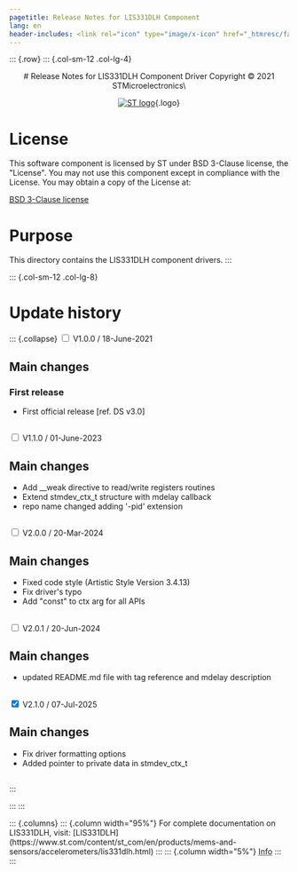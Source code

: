 ```yaml
---
pagetitle: Release Notes for LIS331DLH Component
lang: en
header-includes: <link rel="icon" type="image/x-icon" href="_htmresc/favicon.png" />
---
```


::: {.row}
::: {.col-sm-12 .col-lg-4}

<center>
# Release Notes for LIS331DLH Component Driver
Copyright &copy; 2021 STMicroelectronics\

[![ST logo](_htmresc/st_logo_2020.png)](https://www.st.com){.logo}
</center>

# License

This software component is licensed by ST under BSD 3-Clause license, the "License".
You may not use this component except in compliance with the License. You may obtain a copy of the License at:

[BSD 3-Clause license](https://opensource.org/licenses/BSD-3-Clause)

# Purpose

This directory contains the LIS331DLH component drivers.
:::

::: {.col-sm-12 .col-lg-8}
# Update history

::: {.collapse}
<input type="checkbox" id="collapse-section1" aria-hidden="true">
<label for="collapse-section1" aria-hidden="true">V1.0.0 / 18-June-2021</label>
<div>

## Main changes

### First release

- First official release [ref. DS v3.0]

##

</div>

<input type="checkbox" id="collapse-section2" aria-hidden="true">
<label for="collapse-section2" aria-hidden="true">V1.1.0 / 01-June-2023</label>
<div>

## Main changes

- Add __weak directive to read/write registers routines
- Extend stmdev_ctx_t structure with mdelay callback
- repo name changed adding '-pid' extension

##

</div>

<input type="checkbox" id="collapse-section3" aria-hidden="true">
<label for="collapse-section3" aria-hidden="true">V2.0.0 / 20-Mar-2024</label>
<div>

## Main changes

- Fixed code style (Artistic Style Version 3.4.13)
- Fix driver's typo
- Add "const" to ctx arg for all APIs

##

</div>

<input type="checkbox" id="collapse-section4" aria-hidden="true">
<label for="collapse-section4" aria-hidden="true">V2.0.1 / 20-Jun-2024</label>
<div>

## Main changes

- updated README.md file with tag reference and mdelay description

##

</div>

<input type="checkbox" id="collapse-section5" checked aria-hidden="true">
<label for="collapse-section5" aria-hidden="true">V2.1.0 / 07-Jul-2025</label>
<div>

## Main changes

- Fix driver formatting options
- Added pointer to private data in stmdev_ctx_t

##

</div>
:::


:::
:::

<footer class="sticky">
::: {.columns}
::: {.column width="95%"}
For complete documentation on LIS331DLH,
visit:
[LIS331DLH](https://www.st.com/content/st_com/en/products/mems-and-sensors/accelerometers/lis331dlh.html)
:::
::: {.column width="5%"}
<abbr title="Based on template cx566953 version 2.0">Info</abbr>
:::
:::
</footer>

